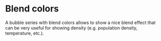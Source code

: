 #  Blend colors
A bubble series with blend colors allows to show a nice blend effect that can be very useful for showing density (e.g. population density, temperature, etc.).
